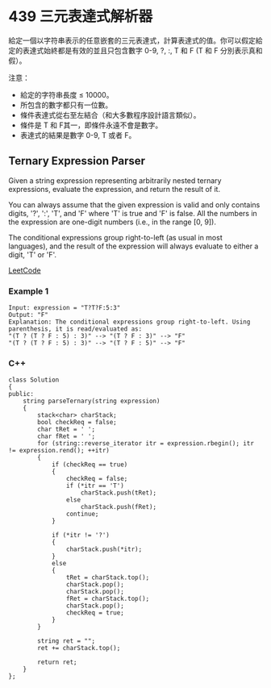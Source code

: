 # 439 三元表達式解析器

給定一個以字符串表示的任意嵌套的三元表達式，計算表達式的值。你可以假定給定的表達式始終都是有效的並且只包含數字 0-9, ?, :, T 和 F (T 和 F 分別表示真和假）。

注意：

* 給定的字符串長度 ≤ 10000。
* 所包含的數字都只有一位數。
* 條件表達式從右至左結合（和大多數程序設計語言類似）。
* 條件是 T 和 F其一，即條件永遠不會是數字。
* 表達式的結果是數字 0-9, T 或者 F。


## Ternary Expression Parser

Given a string expression representing arbitrarily nested ternary expressions, evaluate the expression, and return the result of it.

You can always assume that the given expression is valid and only contains digits, '?', ':', 'T', and 'F' where 'T' is true and 'F' is false. All the numbers in the expression are one-digit numbers (i.e., in the range [0, 9]).

The conditional expressions group right-to-left (as usual in most languages), and the result of the expression will always evaluate to either a digit, 'T' or 'F'.

[LeetCode](https://leetcode-cn.com/ternary-expression-parser/)

### Example 1

```
Input: expression = "T?T?F:5:3"
Output: "F"
Explanation: The conditional expressions group right-to-left. Using parenthesis, it is read/evaluated as:
"(T ? (T ? F : 5) : 3)" --> "(T ? F : 3)" --> "F"
"(T ? (T ? F : 5) : 3)" --> "(T ? F : 5)" --> "F"
```


### C++ 

```
class Solution
{
public:
    string parseTernary(string expression)
    {
        stack<char> charStack;
        bool checkReq = false;
        char tRet = ' ';
        char fRet = ' ';
        for (string::reverse_iterator itr = expression.rbegin(); itr != expression.rend(); ++itr)
        {
            if (checkReq == true)
            {
                checkReq = false;
                if (*itr == 'T')
                    charStack.push(tRet);
                else
                    charStack.push(fRet);
                continue;
            }

            if (*itr != '?')
            {
                charStack.push(*itr);
            }
            else
            {
                tRet = charStack.top();
                charStack.pop();
                charStack.pop();
                fRet = charStack.top();
                charStack.pop();
                checkReq = true;
            }
        }

        string ret = "";
        ret += charStack.top();

        return ret;
    }
};
```

